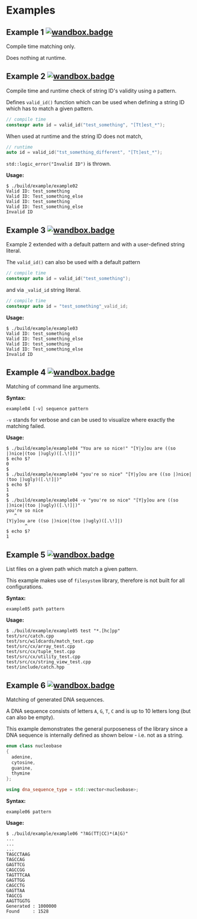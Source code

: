 # Examples

## Example 1 [![wandbox.badge]](https://wandbox.org/permlink/T6Qv5sOl6QUJ6VyV)

Compile time matching only.

Does nothing at runtime.

## Example 2 [![wandbox.badge]](https://wandbox.org/permlink/XkNbL0hhNtsyYiw4)

Compile time and runtime check of string ID's validity using a pattern.

Defines `valid_id()` function which can be used when defining a string ID which
has to match a given pattern.

```C++
// compile time
constexpr auto id = valid_id("test_something", "[Tt]est_*");
```

When used at runtime and the string ID does not match,

```C++
// runtime
auto id = valid_id("tst_something_different", "[Tt]est_*");
```

`std::logic_error("Invalid ID")` is thrown.

**Usage:**

```batch
$ ./build/example/example02
Valid ID: test_something
Valid ID: Test_something_else
Valid ID: test_something
Valid ID: Test_something_else
Invalid ID
```

## Example 3 [![wandbox.badge]](https://wandbox.org/permlink/spKqol6XGDoofKOR)

Example 2 extended with a default pattern and with a user-defined string
literal.

The `valid_id()` can also be used with a default pattern

```C++
// compile time
constexpr auto id = valid_id("test_something");
```

and via `_valid_id` string literal.

```C++
// compile time
constexpr auto id = "test_something"_valid_id;
```

**Usage:**

```batch
$ ./build/example/example03
Valid ID: test_something
Valid ID: Test_something_else
Valid ID: test_something
Valid ID: Test_something_else
Invalid ID
```

## Example 4 [![wandbox.badge]](https://wandbox.org/permlink/HJyg1oN0mVCHyYK4)

Matching of command line arguments.

**Syntax:**

```batch
example04 [-v] sequence pattern
```

`-v` stands for verbose and can be used to visualize where exactly the matching
failed.

**Usage:**

```batch
$ ./build/example/example04 "You are so nice!" "[Y|y]ou are ((so |)nice|(too |)ugly)([.\!]|)"
$ echo $?
0
$
$ ./build/example/example04 "you're so nice" "[Y|y]ou are ((so |)nice|(too |)ugly)([.\!]|)"
$ echo $?
1
$
$ ./build/example/example04 -v "you're so nice" "[Y|y]ou are ((so |)nice|(too |)ugly)([.\!]|)"
you're so nice
   ^
[Y|y]ou are ((so |)nice|(too |)ugly)([.\!]|)
       ^
$ echo $?
1
```

## Example 5 [![wandbox.badge]](https://wandbox.org/permlink/MDMhlO92AFaoHofS)

List files on a given path which match a given pattern.

This example makes use of `filesystem` library, therefore is not built for all
configurations.

**Syntax:**

```batch
example05 path pattern
```

**Usage:**

```batch
$ ./build/example/example05 test "*.[hc]pp"
test/src/catch.cpp
test/src/wildcards/match_test.cpp
test/src/cx/array_test.cpp
test/src/cx/tuple_test.cpp
test/src/cx/utility_test.cpp
test/src/cx/string_view_test.cpp
test/include/catch.hpp
```

## Example 6 [![wandbox.badge]](https://wandbox.org/permlink/6kGAZcI67Ani20b9)

Matching of generated DNA sequences.

A DNA sequence consists of letters `A`, `G`, `T`, `C` and is up to 10 letters
long (but can also be empty).

This example demonstrates the general purposeness of the library since a DNA
sequence is internally defined as shown below - i.e. not as a string.

```C++
enum class nucleobase
{
  adenine,
  cytosine,
  guanine,
  thymine
};

using dna_sequence_type = std::vector<nucleobase>;
```

**Syntax:**

```batch
example06 pattern
```

**Usage:**

```batch
$ ./build/example/example06 "?AG(TT|CC)*(A|G)"
...
...
...
TAGCCTAAG
TAGCCAG
GAGTTCG
CAGCCGG
TAGTTTCAA
GAGTTGG
CAGCCTG
GAGTTAA
TAGCCG
AAGTTGGTG
Generated : 1000000
Found     : 1528
```

[wandbox.badge]: https://img.shields.io/badge/try%20it-on%20wandbox-blue.svg
